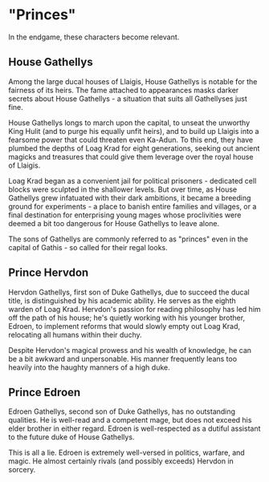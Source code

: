 # "Princes"

In the endgame, these characters become relevant.

## House Gathellys

Among the large ducal houses of Llaigis, House Gathellys is notable for
the fairness of its heirs. The fame attached to appearances masks darker
secrets about House Gathellys - a situation that suits all Gathellyses
just fine.

House Gathellys longs to march upon the capital, to unseat the unworthy
King Hulit (and to purge his equally unfit heirs), and to build up
Llaigis into a fearsome power that could threaten even Ka-Adun. To this
end, they have plumbed the depths of Loag Krad for eight generations,
seeking out ancient magicks and treasures that could give them leverage
over the royal house of Llaigis.

Loag Krad began as a convenient jail for political prisoners - dedicated
cell blocks were sculpted in the shallower levels. But over time, as
House Gathellys grew infatuated with their dark ambitions, it became
a breeding ground for experiments - a place to banish entire families
and villages, or a final destination for enterprising young mages whose
proclivities were deemed a bit too dangerous for House Gathellys to
leave alone.

The sons of Gathellys are commonly referred to as "princes" even in the
capital of Gathis - so called for their regal looks.

## Prince Hervdon

Hervdon Gathellys, first son of Duke Gathellys, due to succeed the ducal
title, is distinguished by his academic ability. He serves as the eighth
warden of Loag Krad. Hervdon's passion for reading philosophy has led
him off the path of his house; he's quietly working with his younger
brother, Edroen, to implement reforms that would slowly empty out Loag
Krad, relocating all humans within their duchy.

Despite Hervdon's magical prowess and his wealth of knowledge, he can
be a bit awkward and unpersonable. His manner frequently leans too
heavily into the haughty manners of a high duke.

## Prince Edroen

Edroen Gathellys, second son of Duke Gathellys, has no outstanding
qualities. He is well-read and a competent mage, but does not exceed his
elder brother in either regard. Edroen is well-respected as a dutiful
assistant to the future duke of House Gathellys.

This is all a lie. Edroen is extremely well-versed in politics, warfare,
and magic. He almost certainly rivals (and possibly exceeds) Hervdon in
sorcery.
